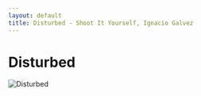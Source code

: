 ```yaml
---
layout: default
title: Disturbed - Shoot It Yourself, Ignacio Galvez
---
```


# Disturbed

![Disturbed](http://assets.farmhouse.co/publishing/1-shoot-it-yourself/images/disturbed-1.jpg)
